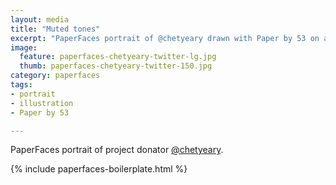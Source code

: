```yaml
---
layout: media
title: "Muted tones"
excerpt: "PaperFaces portrait of @chetyeary drawn with Paper by 53 on an iPad."
image: 
  feature: paperfaces-chetyeary-twitter-lg.jpg
  thumb: paperfaces-chetyeary-twitter-150.jpg
category: paperfaces
tags: 
- portrait
- illustration
- Paper by 53

---
```


PaperFaces portrait of project donator [@chetyeary](http://twitter.com/chetyeary).

{% include paperfaces-boilerplate.html %}